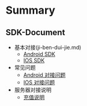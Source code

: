 # Summary

## SDK-Document

* 基本对接(ji-ben-dui-jie.md)
  * [Android SDK](android.md)
  * [IOS SDK](ios.md)
* 常见问题
  * [Android 对接问题](android.question.md)
  * [IOS 对接问题](ios.question.md)
* 服务器对接说明
  * [充值说明](payment.md)



